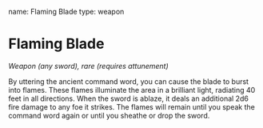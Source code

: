 name: Flaming Blade
type: weapon

# Flaming Blade 
_Weapon (any sword), rare (requires attunement)_ 

By uttering the ancient command word, you can cause the blade to burst into flames. These flames illuminate the area in a brilliant light, radiating 40 feet in all directions. When the sword is ablaze, it deals an additional 2d6 fire damage to any foe it strikes. The flames will remain until you speak the command word again or until you sheathe or drop the sword. 
